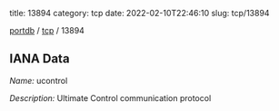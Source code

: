 title: 13894
category: tcp
date: 2022-02-10T22:46:10
slug: tcp/13894

[portdb](/) / [tcp](/category/tcp.html) / 13894


## IANA Data

_Name:_ ucontrol

_Description:_ Ultimate Control communication protocol

